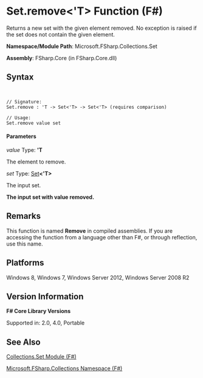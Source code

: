# Set.remove<'T> Function (F#)

Returns a new set with the given element removed. No exception is raised if the set does not contain the given element.

**Namespace/Module Path**: Microsoft.FSharp.Collections.Set

**Assembly**: FSharp.Core (in FSharp.Core.dll)


## Syntax


```


// Signature:
Set.remove : 'T -> Set<'T> -> Set<'T> (requires comparison)

// Usage:
Set.remove value set

```



#### Parameters
*value*
Type: **'T**


The element to remove.


*set*
Type: [Set](http://msdn.microsoft.com/en-us/library/50cebdce-0cd7-4c5c-8ebc-f3a9e90b38d8)**&lt;'T&gt;**


The input set.



**The input set with value removed.**
## Remarks
This function is named **Remove** in compiled assemblies. If you are accessing the function from a language other than F#, or through reflection, use this name.


## Platforms
Windows 8, Windows 7, Windows Server 2012, Windows Server 2008 R2


## Version Information
**F# Core Library Versions**

Supported in: 2.0, 4.0, Portable




## See Also
[Collections.Set Module &#40;F&#35;&#41;](Collections.Set+Module+%28FSharp%29.md)

[Microsoft.FSharp.Collections Namespace &#40;F&#35;&#41;](Microsoft.FSharp.Collections+Namespace+%28FSharp%29.md)

